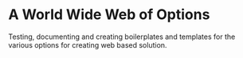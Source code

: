 # A World Wide Web of Options
Testing, documenting and creating boilerplates and templates for the various options for creating web based solution.
